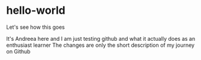 # hello-world
Let's see how this goes

It's Andreea here and I am just testing github and what it actually does as an enthusiast learner
The changes are only the short description of my journey on Github
